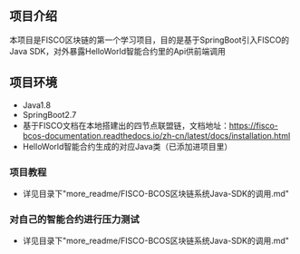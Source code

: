 ## 项目介绍
本项目是FISCO区块链的第一个学习项目，目的是基于SpringBoot引入FISCO的Java SDK，对外暴露HelloWorld智能合约里的Api供前端调用

## 项目环境

- Java1.8
- SpringBoot2.7
- 基于FISCO文档在本地搭建出的四节点联盟链，文档地址：https://fisco-bcos-documentation.readthedocs.io/zh-cn/latest/docs/installation.html
- HelloWorld智能合约生成的对应Java类（已添加进项目里）

### 项目教程

- 详见目录下"more_readme/FISCO-BCOS区块链系统Java-SDK的调用.md"

### 对自己的智能合约进行压力测试

- 详见目录下"more_readme/FISCO-BCOS区块链系统Java-SDK的调用.md"
